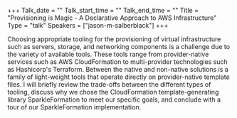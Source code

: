 +++
Talk_date = ""
Talk_start_time = ""
Talk_end_time = ""
Title = "Provisioning is Magic - A Declarative Approach to AWS Infrastructure"
Type = "talk"
Speakers = ["jason-m-salberblack"]
+++

Choosing appropriate tooling for the provisioning of virtual infrastructure such as servers, storage, and networking components is a challenge due to the variety of available tools. These tools range from provider-native services such as AWS CloudFormation to multi-provider technologies such as Hashicorp's Terraform. Between the native and non-native solutions is a family of light-weight tools that operate directly on provider-native template files. I will briefly review the trade-offs between the different types of tooling, discuss why we chose the CloudFormation template-generating library SparkleFormation to meet our specific goals, and conclude with a tour of our SparkleFormation implementation.
